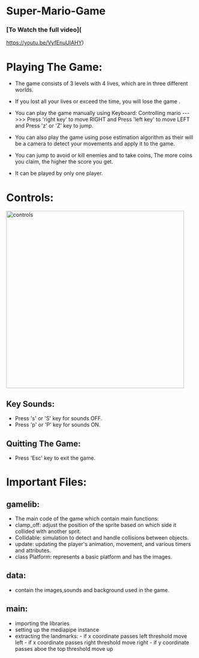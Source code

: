 # Super-Mario-Game


### [To Watch the full video](
https://youtu.be/VyfEnuUlAHY)

# Playing The Game:
- The game consists of 3 levels with 4 lives, which are  in three different worlds.
- If you lost all your lives or exceed the time, you will lose the game .

- You can play the game manually using Keyboard:
  Controlling mario  --->>> Press 'right key' to move RIGHT and Press 'left key' to move LEFT and Press 'z' or 'Z' key to jump.
- You can also play the game using 
pose estimation algorithm as their will be a camera to detect your movements and apply it to the game.

- You can jump to avoid or kill enemies and to take coins, The more coins you claim, the higher the score you get.

- It can be played by only one player.

# Controls:
<img width="474" alt="controls" src="https://github.com/Mennatullah-Elsahy/Super-Mario-Game/assets/83369752/860c8c78-f233-4615-983e-6b2550d2e790">


## Key Sounds:
- Press 's' or 'S' key for sounds OFF.
- Press 'p' or 'P' key for sounds ON.

## Quitting The Game:
- Press 'Esc' key to exit the game.

# Important Files:
## gamelib:
- The main code of the game which contain main functions:
-  clamp_off: adjust the position of the sprite based on which side it collided with another sprit.
-  Collidable: simulation to detect and handle collisions between objects.
-  update: updating the player's animation, movement, and various timers and attributes.
-  class Platform: represents a basic platform and has the images.
## data:
- contain the images,sounds and background used in the game.
## main:
- importing the libraries
- setting up the mediapipe instance
- extracting the landmarks:
        - if x coordinate passes left threshold move left
        - if x coordinate passes right threshold move right
        - if y coordinate passes aboe the top threshold move up



